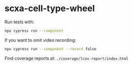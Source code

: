 # scxa-cell-type-wheel

Run tests with:
```bash
npx cypress run --component
```

If you want to omit video recording:
```bash
npx cypress run --component --record false
```

Find coverage reports at:
`./coverage/lcov-report/index.html`
